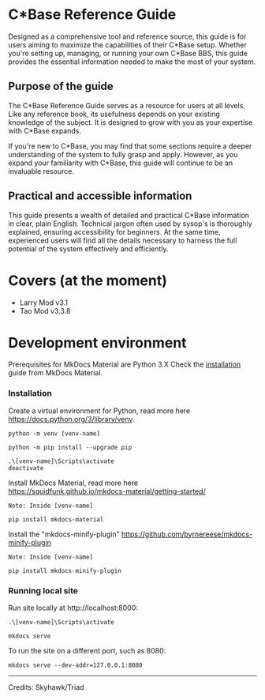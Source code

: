 # C\*Base Reference Guide

Designed as a comprehensive tool and reference source, this guide is for users aiming to maximize the capabilities of their C\*Base setup. Whether you're setting up, managing, or running your own C\*Base BBS, this guide provides the essential information needed to make the most of your system.

## Purpose of the guide
The C\*Base Reference Guide serves as a resource for users at all levels. Like any reference book, its usefulness depends on your existing knowledge of the subject. It is designed to grow with you as your expertise with C\*Base expands.

If you're new to C\*Base, you may find that some sections require a deeper understanding of the system to fully grasp and apply. However, as you expand your familiarity with C\*Base, this guide will continue to be an invaluable resource.

## Practical and accessible information
This guide presents a wealth of detailed and practical C\*Base information in clear, plain English. Technical jargon often used by sysop's is thoroughly explained, ensuring accessibility for beginners. At the same time, experienced users will find all the details necessary to harness the full potential of the system effectively and efficiently.

# Covers (at the moment)
- Larry Mod v3.1
- Tao Mod v3.3.8

# Development environment

Prerequisites for MkDocs Material are Python 3.X
Check the [installation](https://squidfunk.github.io/mkdocs-material/getting-started/) guide from MkDocs Material.

### Installation
Create a virtual environment for Python, read more here https://docs.python.org/3/library/venv.

```
python -m venv [venv-name]

python -m pip install --upgrade pip

.\[venv-name]\Scripts\activate
deactivate
```

Install MkDocs Material, read more here https://squidfunk.github.io/mkdocs-material/getting-started/
```
Note: Inside [venv-name]

pip install mkdocs-material
```
Install the "mkdocs-minify-plugin"
https://github.com/byrnereese/mkdocs-minify-plugin

```
Note: Inside [venv-name]

pip install mkdocs-minify-plugin
```

### Running local site

Run site locally at http://localhost:8000:
```
.\[venv-name]\Scripts\activate

mkdocs serve
```

To run the site on a different port, such as 8080:
```
mkdocs serve --dev-addr=127.0.0.1:8080
```

---

Credits: Skyhawk/Triad